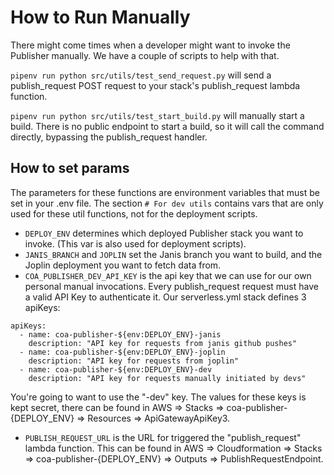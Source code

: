# How to Run Manually

There might come times when a developer might want to invoke the Publisher manually. We have a couple of scripts to help with that.

`pipenv run python src/utils/test_send_request.py` will send a publish_request POST request to your stack's publish_request lambda function.

`pipenv run python src/utils/test_start_build.py` will manually start a build. There is no public endpoint to start a build, so it will call the command directly, bypassing the publish_request handler.

## How to set params
The parameters for these functions are environment variables that must be set in your .env file. The section `# For dev utils` contains vars that are only used for these util functions, not for the deployment scripts.

- `DEPLOY_ENV` determines which deployed Publisher stack you want to invoke. (This var is also used for deployment scripts).
- `JANIS_BRANCH` and `JOPLIN` set the Janis branch you want to build, and the Joplin deployment you want to fetch data from.
- `COA_PUBLISHER_DEV_API_KEY` is the api key that we can use for our own personal manual invocations. Every publish_request request must have a valid API Key to authenticate it. Our serverless.yml stack defines 3 apiKeys:

```
apiKeys:
  - name: coa-publisher-${env:DEPLOY_ENV}-janis
    description: "API key for requests from janis github pushes"
  - name: coa-publisher-${env:DEPLOY_ENV}-joplin
    description: "API key for requests from joplin"
  - name: coa-publisher-${env:DEPLOY_ENV}-dev
    description: "API key for requests manually initiated by devs"
```

You're going to want to use the "-dev" key. The values for these keys is kept secret, there can be found in AWS => Stacks => coa-publisher-{DEPLOY_ENV} => Resources => ApiGatewayApiKey3.

- `PUBLISH_REQUEST_URL` is the URL for triggered the "publish_request" lambda function. This can be found in AWS => Cloudformation => Stacks => coa-publisher-{DEPLOY_ENV} => Outputs => PublishRequestEndpoint.
